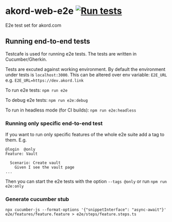# akord-web-e2e [![Run tests](https://github.com/Akord-com/akord-web-e2e/actions/workflows/run-test.yml/badge.svg?event=schedule)](https://github.com/Akord-com/akord-web-e2e/actions/workflows/run-test.yml)
E2e test set for akord.com


## Running end-to-end tests

Testcafe is used for running e2e tests. The tests are written in Cucumber/Gherkin.

Tests are excuted against working environment. By default the environment under tests is `localhost:3000`. This can be altered over env variable: `E2E_URL` e.g. `E2E_URL=https://dev.akord.link`

To run e2e tests:
`npm run e2e`

To debug e2e tests:
`npm run e2e:debug`

To run in headless mode (for CI builds):
`npm run e2e:headless`

### Running only specific end-to-end test

If you want to run only specific features of the whole e2e suite add a tag to them. E.g.

```
@login  @only
Feature: Vault

  Scenario: Create vault
    Given I see the vault page
...
```

Then you can start the e2e tests with the option `--tags @only` or run `npm run e2e:only`

### Generate cucumber stub

```
npx cucumber-js --format-options '{"snippetInterface": "async-await"}' e2e/features/feature.feature > e2e/steps/feature.steps.ts
```
